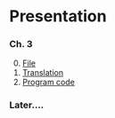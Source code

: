 # Presentation
### Ch. 3
0. [File](learrning%20genetic%20algorithm%20with%20python_ch_3.pdf)
1. [Translation](Ch.3%20Translation.md)
2. [Program code](Ch.3%20Program%20code.md)

### Later....
